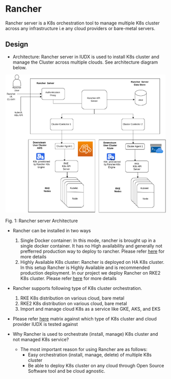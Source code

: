 # Rancher
Rancher server is a K8s orchestration tool to manage multiple K8s cluster across any infrastructure i.e any cloud providers or bare-metal servers.
## Design 
* Architecture: Rancher server in IUDX is used to install K8s cluster and manage the Cluster across multiple clouds.
See architecture diagram below. 
<p align="center">
<img src="../../../docs/Rancher-architecture.png">
</p>
Fig. 1: Rancher server Architecture

* Rancher can be installed in two ways
   1. Single Docker container: In this mode, rancher is brought up in a single docker container. It has no High availability and generally not prefferred production way to deploy to rancher. Please refer [here](docker-deployment/README.md) for more details
   2. Highly Available K8s cluster: Rancher is deployed on HA K8s cluster. In this setup Rancher is Highly Available and is recommended production deployment.  In our project we deploy Rancher on RKE2 K8s cluster. Please refer [here](HA-deployment/README.md) for more details

* Rancher supports following type of K8s cluster orchestration. 
   1. RKE K8s distribution on various cloud, bare metal 
   2. RKE2 K8s distribution on various cloud, bare metal 
   3. Import and manage cloud K8s as a service like GKE, AKS, and EKS
*  Please refer [here](../K8s/README.md) matrix against which type of K8s cluster and cloud provider IUDX is tested against

* Why Rancher is used to orchestrate (install, manage) K8s cluster and not managed K8s service?
   - The most important reason for using Rancher are as follows:
      - Easy orchestration (install, manage, delete) of multiple K8s cluster
      - Be able to deploy K8s cluster on any cloud through Open Source Software tool and be cloud agnostic. 



